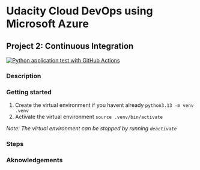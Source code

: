 # Udacity Cloud DevOps using Microsoft Azure
## Project 2: Continuous Integration

[![Python application test with GitHub Actions](https://github.com/mkeresty/ud-cloud-devops-p2/actions/workflows/main.yml/badge.svg)](https://github.com/mkeresty/ud-cloud-devops-p2/actions/workflows/main.yml)

### Description


### Getting started
1. Create the virtual environment if you havent already
```python3.13 -m venv .venv```
2. Activate the virtual environment
```source .venv/bin/activate```


*Note: The virtual environment can be stopped by running ```deactivate```*


### Steps


### Aknowledgements